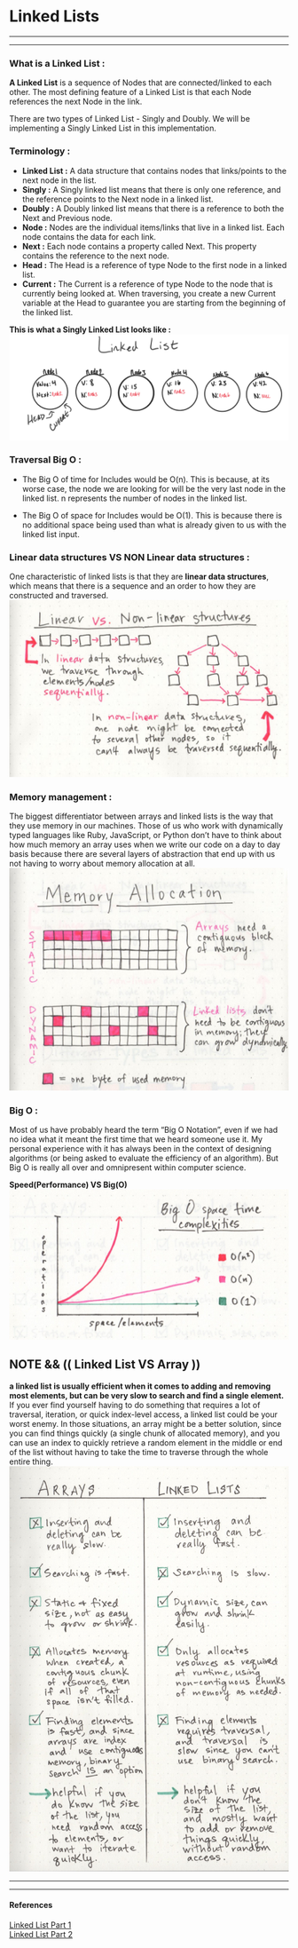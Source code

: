 # **Linked Lists**
---
---

### **What is a Linked List :**
**A Linked List** is a sequence of Nodes that are connected/linked to each other. The most defining feature of a Linked List is that each Node references the next Node in the link.

There are two types of Linked List - Singly and Doubly. We will be implementing a Singly Linked List in this implementation.

### **Terminology :**
- **Linked List :** A data structure that contains nodes that links/points to the next node in the list.
- **Singly :** A Singly linked list means that there is only one reference, and the reference points to the Next node in a linked list.
- **Doubly :** A Doubly linked list means that there is a reference to both the Next and Previous node.
- **Node :** Nodes are the individual items/links that live in a linked list. Each node contains the data for each link.
- **Next :** Each node contains a property called Next. This property contains the reference to the next node.
- **Head :** The Head is a reference of type Node to the first node in a linked list.
- **Current :** The Current is a reference of type Node to the node that is currently being looked at. When traversing, you create a new Current variable at the Head to guarantee you are starting from the beginning of the linked list.

**This is what a Singly Linked List looks like :**
![](./image/Linked-List-img/Singly-LinkedList.png)

### **Traversal Big O :**
- The Big O of time for Includes would be O(n). This is because, at its worse case, the node we are looking for will be the very last node in the linked list. n represents the number of nodes in the linked list.

- The Big O of space for Includes would be O(1). This is because there is no additional space being used than what is already given to us with the linked list input.

### **Linear data structures VS NON Linear data structures :**
One characteristic of linked lists is that they are **linear data structures**, which means that there is a sequence and an order to how they are constructed and traversed.
![](./image/Linked-List-img/Linear-data-structures.jpeg)

### **Memory management :**
The biggest differentiator between arrays and linked lists is the way that they use memory in our machines. Those of us who work with dynamically typed languages like Ruby, JavaScript, or Python don’t have to think about how much memory an array uses when we write our code on a day to day basis because there are several layers of abstraction that end up with us not having to worry about memory allocation at all.
![](./image/Linked-List-img/Memory%20management.jpeg)

### **Big O :**
Most of us have probably heard the term “Big O Notation”, even if we had no idea what it meant the first time that we heard someone use it. My personal experience with it has always been in the context of designing algorithms (or being asked to evaluate the efficiency of an algorithm). But Big O is really all over and omnipresent within computer science.

**Speed(Performance) VS Big(O)**
![](./image/Linked-List-img/speed-vs-BigO.jpeg)

## **NOTE && (( Linked List VS Array ))**
**a linked list is usually efficient when it comes to adding and removing most elements, but can be very slow to search and find a single element.**
If you ever find yourself having to do something that requires a lot of traversal, iteration, or quick index-level access, a linked list could be your worst enemy. In those situations, an array might be a better solution, since you can find things quickly (a single chunk of allocated memory), and you can use an index to quickly retrieve a random element in the middle or end of the list without having to take the time to traverse through the whole entire thing.
![](./image/Linked-List-img/Linked%20ListVSArray.jpeg)

---
---
#### **References**
[Linked List Part 1](https://medium.com/basecs/whats-a-linked-list-anyway-part-1-d8b7e6508b9d)
<br />
[Linked List Part 2](https://medium.com/basecs/whats-a-linked-list-anyway-part-2-131d96f71996)